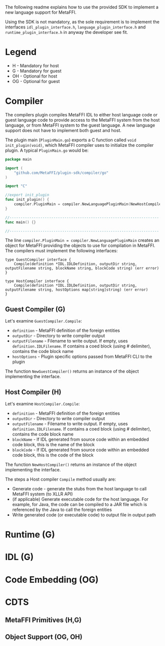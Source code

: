 The following readme explains how to use the provided SDK to implement a new language support for MetaFFI.

Using the SDK is not mandatory, as the sole requirement is to implement the interfaces `idl_plugin_interface.h`, `language_plugin_interface.h` and `runtime_plugin_interface.h` in anyway the developer see fit.

# Legend
* H - Mandatory for host
* G - Mandatory for guest
* OH - Optional for host
* OG - Optional for guest

# Compiler
The compilers plugin compiles MetaFFI IDL to either host language code or guest language code to provide access to the MetaFFI system from the host language, or from MetaFFI system to the guest language. A new language support does not have to implement both guest and host.

The plugin main (`PluginMain.go`) exports a C function called `void init_plugin(void)`, which MetaFFI compiler uses to initialize the compiler plugin. A typical `PluginMain.go` would be:

```go
package main

import (
	"github.com/MetaFFI/plugin-sdk/compiler/go"
)

import "C"

//export init_plugin
func init_plugin() {
	compiler.PluginMain = compiler.NewLanguagePluginMain(NewHostCompiler(), NewGuestCompiler())
}

//--------------------------------------------------------------------
func main() {}

//--------------------------------------------------------------------
```

The line `compiler.PluginMain = compiler.NewLanguagePluginMain` creates an object for MetaFFI providing the objects to use for compilation in MetaFFI. The compilers must implement the following interfaces:
```google go
type GuestCompiler interface {
	Compile(definition *IDL.IDLDefinition, outputDir string, outputFilename string, blockName string, blockCode string) (err error)
}

type HostCompiler interface {
	Compile(definition *IDL.IDLDefinition, outputDir string, outputFilename string, hostOptions map[string]string) (err error)
}
```
## Guest Compiler (G)
Let's examine `GuestCompiler.Compile`:
* `definition` - MetaFFI definition of the foreign entities
* `outputDir` - Directory to write compiler output
* `outputFilename` - Filename to write output. If empty, uses `definition.IDLFilename`. If contains a coed block (using # delimiter), contains the code block name
* `hostOptions` - Plugin specific options passed from MetaFFI CLI to the plugin

The function `NewGuestCompiler()` returns an instance of the object implementing the interface.

## Host Compiler (H)
Let's examine `HostCompiler.Compile`:
* `definition` - MetaFFI definition of the foreign entities
* `outputDir` - Directory to write compiler output
* `outputFilename` - Filename to write output. If empty, uses `definition.IDLFilename`. If contains a coed block (using # delimiter), contains the code block name 
* `blockName` - If IDL generated from source code within an embedded code block, this is the name of the block
* `blockCode` - If IDL generated from source code within an embedded code block, this is the code of the block

The function `NewHostCompiler()` returns an instance of the object implementing the interface.

The steps a Host compiler `Compile` method usually are:
* Generate code - generate the stubs from the host language to call MetaFFI system (to XLLR API)
* (if applicable) Generate executable code for the host language. For example, for Java, the code can be compiled to a JAR file which is referenced by the Java to call the foreign entities
* Write generated code (or executable code) to output file in output path

# Runtime (G)


# IDL (G)

# Code Embedding (OG)

# CDTS
## MetaFFI Primitives (H,G)
## Object Support (OG, OH)